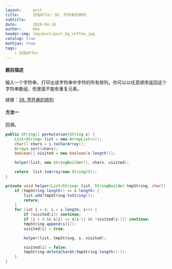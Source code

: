 ```yaml
---
layout:     post
title:      剑指Offer 38. 字符串的排列
subtitle:   
date:       2020-04-10
author:     Hao
header-img: img/post/post_bg_coffee.jpg
catalog: true
mathjax: true
tags:
    - 剑指Offer
---
```


#### 题目描述

输入一个字符串，打印出该字符串中字符的所有排列。你可以以任意顺序返回这个字符串数组，但里面不能有重复元素。

链接：[38. 字符串的排列](https://leetcode-cn.com/problems/zi-fu-chuan-de-pai-lie-lcof/)

#### 方法一

回溯。

```java
public String[] permutation(String s) {
    List<String> list = new ArrayList<>();
    char[] chars = s.toCharArray();
    Arrays.sort(chars);
    boolean[] visited = new boolean[s.length()];

    helper(list, new StringBuilder(), chars, visited);

    return  list.toArray(new String[0]);
}

private void helper(List<String> list, StringBuilder tmpString, char[] s, boolean[] visited) {
    if (tmpString.length() == s.length) {
        list.add(tmpString.toString());
        return;
    }
    for (int i = 0; i < s.length; i++) {
        if (visited[i]) continue;
        if (i > 0 && s[i] == s[i-1] && !visited[i-1]) continue;
        tmpString.append(s[i]);
        visited[i] = true;

        helper(list, tmpString, s, visited);

        visited[i] = false;
        tmpString.deleteCharAt(tmpString.length()-1);
    }
}
```